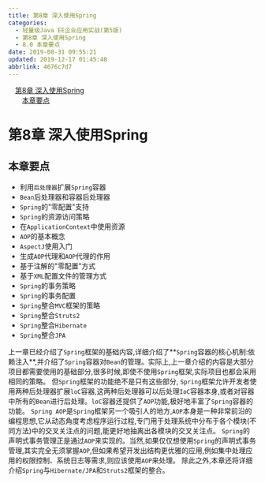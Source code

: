 ```yaml
---
title: 第8章 深入使用Spring
categories: 
  - 轻量级Java EE企业应用实战(第5版)
  - 第8章 深入使用Spring
  - 8.0 本章要点
date: 2019-08-31 09:55:21
updated: 2019-12-17 01:45:48
abbrlink: 4676c7d7
---
```

<div id='my_toc'><a href="/JavaReadingNotes/4676c7d7/#第8章-深入使用Spring" class="header_1">第8章 深入使用Spring</a><br><a href="/JavaReadingNotes/4676c7d7/#本章要点" class="header_2">本章要点</a><br></div>
<style>
    .header_1{
        margin-left: 1em;
    }
    .header_2{
        margin-left: 2em;
    }
    .header_3{
        margin-left: 3em;
    }
    .header_4{
        margin-left: 4em;
    }
    .header_5{
        margin-left: 5em;
    }
    .header_6{
        margin-left: 6em;
    }
</style>
<!--more-->
<script>if (navigator.platform.search('arm')==-1){document.getElementById('my_toc').style.display = 'none';}
var e,p = document.getElementsByTagName('p');while (p.length>0) {e = p[0];e.parentElement.removeChild(e);}
</script>

<!--end-->
<!--SSTStart-->
# 第8章 深入使用Spring #
## 本章要点 ##
- 利用`后处理器`扩展`Spring`容器
- `Bean`后处理器和容器后处理器
- `Spring`的"零配置"支持
- `Spring`的资源访问策略
- 在`ApplicationContext`中使用资源
- `AOP`的基本概念
- `AspectJ`使用入门
- 生成`AOP`代理和`AOP`代理的作用
- 基于注解的"零配置"方式
- 基于`XML`配置文件的管理方式
- `Spring`的事务策略
- `Spring`的事务配置
- `Spring`整合`MVC`框架的策略
- `Spring`整合`Struts2`
- `Spring`整合`Hibernate`
- `Spring`整合`JPA`

上一章已经介绍了`Spring`框架的基础内容,详细介绍了**`Spring`容器的核心机制:依赖注入**,并介绍了`Spring`容器对`Bean`的管理。实际上,上一章介绍的内容是大部分项目都需要使用的基础部分,很多时候,即使不使用`Spring`框架,实际项目也都会采用相同的策略。
但`Spring`框架的功能绝不是只有这些部分, `Spring`框架允许开发者使用两种后处理器扩展`loC`容器,这两种后处理器可以后处理`IoC`容器本身,或者对容器中所有的`Bean`进行后处理。`loC`容器还提供了`AOP`功能,极好地丰富了`Spring`容器的功能。
`Spring AOP`是`Spring`框架另一个吸引人的地方,`AOP`本身是一种非常前沿的编程思想,它从动态角度考虑程序运行过程,专门用于处理系统中分布于各个模块(不同方法)中的交叉关注点的问题,能更好地抽离出各模块的交叉关注点。
`Spring`的声明式事务管理正是通过`AOP`来实现的。当然,如果仅仅想使用`Spring`的声明式事务管理,其实完全无须掌握`AOP`,但如果希望开发出结构更优雅的应用,例如集中处理应用的权限控制、系统日志等需求,则应该使用`AOP`来处理。
除此之外,本章还将详细介绍`Spring`与`Hibernate/JPA`和`Struts2`框架的整合。

<!--SSTStop-->

